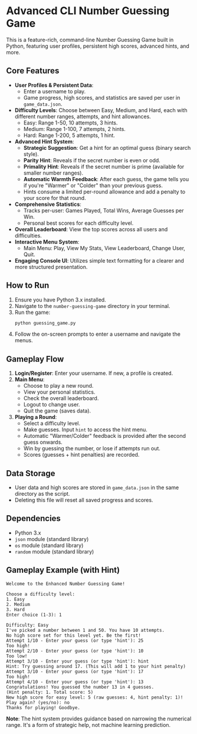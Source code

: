 # Advanced CLI Number Guessing Game

This is a feature-rich, command-line Number Guessing Game built in Python, featuring user profiles, persistent high scores, advanced hints, and more.

## Core Features

- **User Profiles & Persistent Data**:
    - Enter a username to play.
    - Game progress, high scores, and statistics are saved per user in `game_data.json`.
- **Difficulty Levels**: Choose between Easy, Medium, and Hard, each with different number ranges, attempts, and hint allowances.
    - Easy: Range 1-50, 10 attempts, 3 hints.
    - Medium: Range 1-100, 7 attempts, 2 hints.
    - Hard: Range 1-200, 5 attempts, 1 hint.
- **Advanced Hint System**:
    - **Strategic Suggestion**: Get a hint for an optimal guess (binary search style).
    - **Parity Hint**: Reveals if the secret number is even or odd.
    - **Primality Hint**: Reveals if the secret number is prime (available for smaller number ranges).
    - **Automatic Warmth Feedback**: After each guess, the game tells you if you're "Warmer" or "Colder" than your previous guess.
    - Hints consume a limited per-round allowance and add a penalty to your score for that round.
- **Comprehensive Statistics**:
    - Tracks per-user: Games Played, Total Wins, Average Guesses per Win.
    - Personal best scores for each difficulty level.
- **Overall Leaderboard**: View the top scores across all users and difficulties.
- **Interactive Menu System**:
    - Main Menu: Play, View My Stats, View Leaderboard, Change User, Quit.
- **Engaging Console UI**: Utilizes simple text formatting for a clearer and more structured presentation.

## How to Run

1.  Ensure you have Python 3.x installed.
2.  Navigate to the `number-guessing-game` directory in your terminal.
3.  Run the game:
    ```bash
    python guessing_game.py
    ```
4.  Follow the on-screen prompts to enter a username and navigate the menus.

## Gameplay Flow

1.  **Login/Register**: Enter your username. If new, a profile is created.
2.  **Main Menu**: 
    - Choose to play a new round.
    - View your personal statistics.
    - Check the overall leaderboard.
    - Logout to change user.
    - Quit the game (saves data).
3.  **Playing a Round**:
    - Select a difficulty level.
    - Make guesses. Input `hint` to access the hint menu.
    - Automatic "Warmer/Colder" feedback is provided after the second guess onwards.
    - Win by guessing the number, or lose if attempts run out.
    - Scores (guesses + hint penalties) are recorded.

## Data Storage

- User data and high scores are stored in `game_data.json` in the same directory as the script.
- Deleting this file will reset all saved progress and scores.

## Dependencies

- Python 3.x
- `json` module (standard library)
- `os` module (standard library)
- `random` module (standard library)

## Gameplay Example (with Hint)

```
Welcome to the Enhanced Number Guessing Game!

Choose a difficulty level:
1. Easy
2. Medium
3. Hard
Enter choice (1-3): 1

Difficulty: Easy
I've picked a number between 1 and 50. You have 10 attempts.
No high score set for this level yet. Be the first!
Attempt 1/10 - Enter your guess (or type 'hint'): 25
Too high!
Attempt 2/10 - Enter your guess (or type 'hint'): 10
Too low!
Attempt 3/10 - Enter your guess (or type 'hint'): hint
Hint: Try guessing around 17. (This will add 1 to your hint penalty)
Attempt 3/10 - Enter your guess (or type 'hint'): 17
Too high!
Attempt 4/10 - Enter your guess (or type 'hint'): 13
Congratulations! You guessed the number 13 in 4 guesses.
(Hint penalty: 1. Total score: 5)
New high score for easy level: 5 (raw guesses: 4, hint penalty: 1)!
Play again? (yes/no): no
Thanks for playing! Goodbye.
```

**Note**: The hint system provides guidance based on narrowing the numerical range. It's a form of strategic help, not machine learning prediction. 
